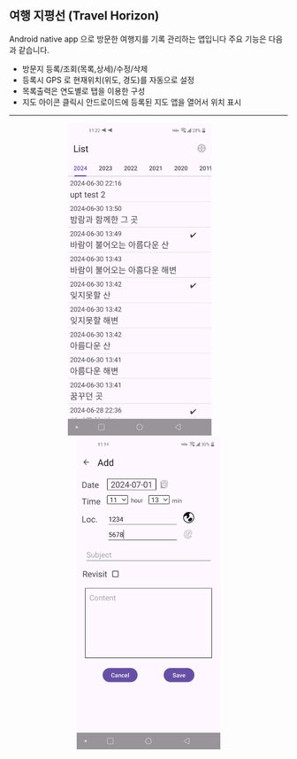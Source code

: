 ## 여행 지평선 (Travel Horizon)

Android native app 으로 방문한 여행지를 기록 관리하는 앱입니다
주요 기능은 다음과 같습니다.

+ 방문지 등록/조회(목록,상세)/수정/삭제
+ 등록시 GPS 로 현재위치(위도, 경도)를 자동으로 설정
+ 목록출력은 연도별로 탭을 이용한 구성
+ 지도 아이콘 클릭시 안드로이드에 등록된 지도 앱을 열어서 위치 표시

---
 
<p align="center">
  <p align="center" style="color:gray">
  <img src="https://github.com/lukkwang/travelhorizon/blob/v1.0/images/captures/Screenshot_20240701-112249.png" width="260px"> &nbsp; &nbsp; &nbsp; &nbsp; 
  <img src="https://github.com/lukkwang/travelhorizon/blob/v1.0/images/captures/Screenshot_20240701-111440.png" width="260px"> 
</p>
